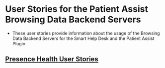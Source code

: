 # User Stories for the Patient Assist Browsing Data Backend Servers
- These user stories provide information about the usage of the Browsing Data Backend Servers for the Smart Help Desk
and the Patient Assist Plugin

## [Presence Health User Stories](presence_health/index.md)
